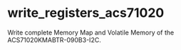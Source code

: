 # write_registers_acs71020
Write complete Memory Map and Volatile Memory of the ACS71020KMABTR-090B3-I2C.
